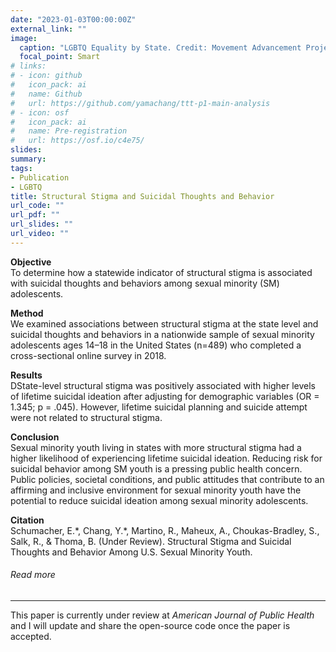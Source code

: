 ```yaml
---
date: "2023-01-03T00:00:00Z"
external_link: ""
image:
  caption: "LGBTQ Equality by State. Credit: Movement Advancement Project"
  focal_point: Smart
# links:
# - icon: github
#   icon_pack: ai
#   name: Github
#   url: https://github.com/yamachang/ttt-p1-main-analysis
# - icon: osf
#   icon_pack: ai
#   name: Pre-registration
#   url: https://osf.io/c4e75/
slides: 
summary: 
tags:
- Publication
- LGBTQ
title: Structural Stigma and Suicidal Thoughts and Behavior
url_code: ""
url_pdf: ""
url_slides: ""
url_video: ""
---
```


<p><strong>Objective</strong><br>
To determine how a statewide indicator of structural stigma is associated with suicidal thoughts and behaviors among sexual minority (SM) adolescents.</p>
<p><strong>Method</strong><br>
We examined associations between structural stigma at the state level and suicidal thoughts and behaviors in a nationwide sample of sexual minority adolescents ages 14–18 in the United States (n=489) who completed a cross-sectional online survey in 2018.</p>
<p><strong>Results</strong><br>
DState-level structural stigma was positively associated with higher levels of lifetime suicidal ideation after adjusting for demographic variables (OR = 1.345; p = .045). However, lifetime suicidal planning and suicide attempt were not related to structural stigma. </p>

<p><strong>Conclusion</strong><br>
Sexual minority youth living in states with more structural stigma had a higher likelihood of experiencing lifetime suicidal ideation. Reducing risk for suicidal behavior among SM youth is a pressing public health concern. Public policies, societal conditions, and public attitudes that contribute to an affirming and inclusive environment for sexual minority youth have the potential to reduce suicidal ideation among sexual minority adolescents.</p>

<p><strong>Citation</strong><br>
Schumacher, E.*, Chang, Y.*, Martino, R., Maheux, A., Choukas-Bradley, S., Salk, R., & Thoma, B. (Under Review). Structural Stigma and Suicidal Thoughts and Behavior Among U.S. Sexual Minority Youth.

<h6>Read more</h6>
<hr>
<span>This paper is currently under review at <i>American Journal of Public Health</i> and I will update and share the open-source code once the paper is accepted.</span>
                    <!--div style="margin-top: 5px;">
                      <a class="btn btn-primary btn text-uppercase js-scroll-trigger" href="https://www.tandfonline.com/doi/abs/10.1080/15374416.2023.2272935">Paper</a>
                      <a class="btn btn-primary btn text-uppercase js-scroll-trigger" href="https://osf.io/9jg5h">Pre-registration</a>
                      <a class="btn btn-primary btn text-uppercase js-scroll-trigger" href="https://osf.io/5dt7q/">Open Data</a>
                    </div-->
